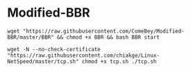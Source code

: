 # Modified-BBR
`wget "https://raw.githubusercontent.com/ComeBey/Modified-BBR/master/BBR" && chmod +x BBR && bash BBR start`



`wget -N --no-check-certificate "https://raw.githubusercontent.com/chiakge/Linux-NetSpeed/master/tcp.sh"
chmod +x tcp.sh
./tcp.sh`

